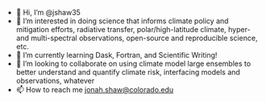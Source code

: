 - 👋 Hi, I’m @jshaw35
- 👀 I’m interested in doing science that informs climate policy and mitigation efforts, radiative transfer, polar/high-latitude climate, hyper- and multi-spectral observations, open-source and reproducible science, etc.
- 🌱 I’m currently learning Dask, Fortran, and Scientific Writing!
- 💞️ I’m looking to collaborate on using climate model large ensembles to better understand and quantify climate risk, interfacing models and observations, whatever
- 📫 How to reach me jonah.shaw@colorado.edu

<!---
jshaw35/jshaw35 is a ✨ special ✨ repository because its `README.md` (this file) appears on your GitHub profile.
You can click the Preview link to take a look at your changes.
--->
